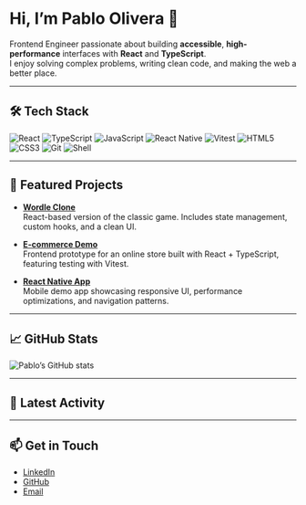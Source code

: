 # Hi, I’m Pablo Olivera 👋

Frontend Engineer passionate about building **accessible**, **high-performance** interfaces with **React** and **TypeScript**.  
I enjoy solving complex problems, writing clean code, and making the web a better place.

---

## 🛠️ Tech Stack
![React](https://img.shields.io/badge/-React-61DAFB?logo=react&logoColor=000&style=flat)
![TypeScript](https://img.shields.io/badge/-TypeScript-3178C6?logo=typescript&logoColor=fff&style=flat)
![JavaScript](https://img.shields.io/badge/-JavaScript-F7DF1E?logo=javascript&logoColor=000&style=flat)
![React Native](https://img.shields.io/badge/-React%20Native-61DAFB?logo=react&logoColor=000&style=flat)
![Vitest](https://img.shields.io/badge/-Vitest-729B1B?logo=vitest&logoColor=fff&style=flat)
![HTML5](https://img.shields.io/badge/-HTML5-E34F26?logo=html5&logoColor=fff&style=flat)
![CSS3](https://img.shields.io/badge/-CSS3-1572B6?logo=css3&logoColor=fff&style=flat)
![Git](https://img.shields.io/badge/-Git-F05032?logo=git&logoColor=fff&style=flat)
![Shell](https://img.shields.io/badge/-Shell-4EAA25?logo=gnu-bash&logoColor=fff&style=flat)

---

## 🌟 Featured Projects

- [**Wordle Clone**](https://github.com/pgolivera/wordle-clone)  
  React-based version of the classic game. Includes state management, custom hooks, and a clean UI.  

- [**E-commerce Demo**](https://github.com/pgolivera/ecommerce-demo)  
  Frontend prototype for an online store built with React + TypeScript, featuring testing with Vitest.  

- [**React Native App**](https://github.com/pgolivera/react-native-demo)  
  Mobile demo app showcasing responsive UI, performance optimizations, and navigation patterns.  

---

## 📈 GitHub Stats
![Pablo’s GitHub stats](https://github-readme-stats.vercel.app/api?username=pgolivera&show_icons=true&theme=default)



---

## 🔄 Latest Activity
<!--START_SECTION:activity-->
<!-- This section updates automatically with your recent GitHub activity -->
<!--END_SECTION:activity-->

---

## 📫 Get in Touch
- [LinkedIn](https://linkedin.com/in/pablo-olivera)  
- [GitHub](https://github.com/pgolivera)  
- [Email](mailto:oliverapablo1989@gmail.com)  


<!--
**pgolivera/pgolivera** is a ✨ _special_ ✨ repository because its `README.md` (this file) appears on your GitHub profile.

Here are some ideas to get you started:

- 🔭 I’m currently working on ...
- 🌱 I’m currently learning ...
- 👯 I’m looking to collaborate on ...
- 🤔 I’m looking for help with ...
- 💬 Ask me about ...
- 📫 How to reach me: ...
- 😄 Pronouns: ...
- ⚡ Fun fact: ...
-->
